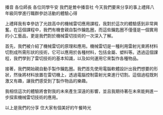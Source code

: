 播音
各位師長 各位同學午安 我們是鶯中播音社 今天我們要來分享的事上禮拜八年級同學進行職群參訪活動的體驗心得

上禮拜我有幸參訪了光啟高中的機械雷切應用課程，我對於這次的體驗感到非常興奮。在這個課程中，我們有機會親自製作鑰匙圈，而這些鑰匙圈不僅僅是一個實用的小工藝品，更是我們對於機械雷切技術的一次深入了解。

首先，我們被介紹了機械雷切的原理和應用。機械雷切是一種利用雷射光束將材料切割成所需形狀的技術，它可以應用於各種材料，包括金屬、塑料等。透過這個課程，我們學到了雷切技術的基本知識，以及如何運用它來製作各種物品。

接著，我們開始親自動手製作鑰匙圈。我們首先使用電腦軟體設計出我們想要的形狀，然後將材料放置在雷切機上，透過電腦控制雷射光束進行切割。這個過程既刺激又有趣，讓我們感受到了製作物品的樂趣。

我相信這次的體驗將會對我的未來產生深遠的影響，並且我期待著在未來能夠進一步探索機械雷切技術的應用。

以上是我們的分享 住大家有個美好的午餐時光